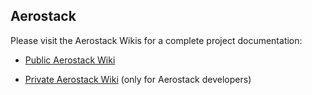 ## Aerostack

Please visit the Aerostack Wikis for a complete project documentation:

* [Public Aerostack Wiki](https://github.com/Vision4UAV/Aerostack/wiki)

* [Private Aerostack Wiki](https://bitbucket.org/Vision4UAV/aerostack.git/wiki) (only for Aerostack developers)